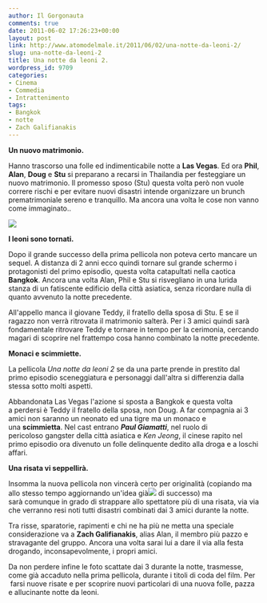 ```yaml
---
author: Il Gorgonauta
comments: true
date: 2011-06-02 17:26:23+00:00
layout: post
link: http://www.atomodelmale.it/2011/06/02/una-notte-da-leoni-2/
slug: una-notte-da-leoni-2
title: Una notte da leoni 2.
wordpress_id: 9709
categories:
- Cinema
- Commedia
- Intrattenimento
tags:
- Bangkok
- notte
- Zach Galifianakis
---
```


**Un nuovo matrimonio.**

Hanno trascorso una folle ed indimenticabile notte a **Las Vegas**.  Ed ora **Phil**, **Alan**, **Doug** e **Stu** si preparano a recarsi in Thailandia per festeggiare un nuovo matrimonio. Il promesso sposo (Stu) questa volta però non vuole correre rischi e per evitare nuovi disastri intende organizzare un brunch prematrimoniale sereno e tranquillo. Ma ancora una volta le cose non vanno come immaginato..


[![](http://www.atomodelmale.it/wp-content/uploads/2011/06/Una-notte-da-Leoni-2-300x199.jpg)](http://www.atomodelmale.it/wp-content/uploads/2011/06/Una-notte-da-Leoni-2.jpg)


**I leoni sono tornati.**

Dopo il grande successo della prima pellicola non poteva certo mancare un sequel. A distanza di 2 anni ecco quindi tornare sul grande schermo i protagonisti del primo episodio, questa volta catapultati nella caotica **Bangkok**. Ancora una volta Alan, Phil e Stu si risvegliano in una lurida stanza di un fatiscente edificio della città asiatica, senza ricordare nulla di quanto avvenuto la notte precedente.

All'appello manca il giovane Teddy, il fratello della sposa di Stu. E se il ragazzo non verrà ritrovata il matrimonio salterà. Per i 3 amici quindi sarà fondamentale ritrovare Teddy e tornare in tempo per la cerimonia, cercando magari di scoprire nel frattempo cosa hanno combinato la notte precedente.



**Monaci e scimmiette.**

La pellicola _Una notte da leoni 2_ se da una parte prende in prestito dal primo episodio sceneggiatura e personaggi dall'altra si differenzia dalla stessa sotto molti aspetti.

Abbandonata Las Vegas l'azione si sposta a Bangkok e questa volta a perdersi è Teddy il fratello della sposa, non Doug. A far compagnia ai 3 amici non saranno un neonato ed una tigre ma un monaco e una **scimmietta**. Nel cast entrano **_Paul Giamatti_**, nel ruolo di pericoloso gangster della città asiatica e _Ken Jeong_, il cinese rapito nel primo episodio ora divenuto un folle delinquente dedito alla droga e a loschi affari.

**Una risata vi seppellirà.**

Insomma la nuova pellicola non vincerà certo per originalità (copiando ma allo stesso tempo aggiornando un'idea già[![](http://www.atomodelmale.it/wp-content/uploads/2011/06/Zach-Galifianakis.jpg)](http://www.atomodelmale.it/wp-content/uploads/2011/06/Zach-Galifianakis.jpg) di successo) ma sarà comunque in grado di strappare allo spettatore più di una risata, via via che verranno resi noti tutti disastri combinati dai 3 amici durante la notte.

Tra risse, sparatorie, rapimenti e chi ne ha più ne metta una speciale considerazione va a **Zach Galifianakis**, alias Alan, il membro più pazzo e stravagante del gruppo. Ancora una volta sarai lui a dare il via alla festa drogando, inconsapevolmente, i propri amici.

Da non perdere infine le foto scattate dai 3 durante la notte, trasmesse, come già accaduto nella prima pellicola, durante i titoli di coda del film. Per  farsi nuove risate e per scoprire nuovi particolari di una nuova folle, pazza e allucinante notte da leoni.
